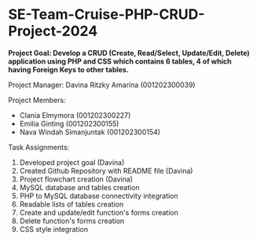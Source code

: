# SE-Team-Cruise-PHP-CRUD-Project-2024

**Project Goal: Develop a CRUD (Create, Read/Select, Update/Edit, Delete) application using PHP and CSS which contains 6 tables, 4 of which having Foreign Keys to other tables.**

Project Manager: Davina Ritzky Amarina (001202300039)

Project Members:
- Clania Elmymora (001202300227)
- Emilia Ginting (001202300155)
- Nava Windah Simanjuntak (001202300154)

Task Assignments:
1. Developed project goal (Davina)
2. Created Github Repository with README file (Davina)
3. Project flowchart creation (Davina)
4. MySQL database and tables creation
5. PHP to MySQL database connectivity integration
6. Readable lists of tables creation
7. Create and update/edit function's forms creation
8. Delete function's forms creation
9. CSS style integration
